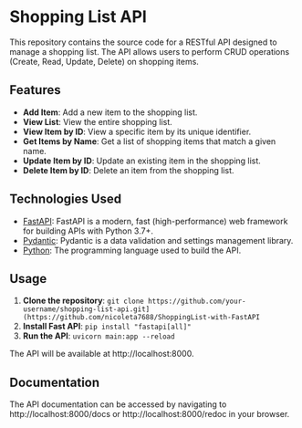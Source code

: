 # Shopping List API

This repository contains the source code for a RESTful API designed to manage a shopping list. The API allows users to perform CRUD operations (Create, Read, Update, Delete) on shopping items.

## Features

- **Add Item**: Add a new item to the shopping list.
- **View List**: View the entire shopping list.
- **View Item by ID**: View a specific item by its unique identifier.
- **Get Items by Name**: Get a list of shopping items that match a given name.
- **Update Item by ID**: Update an existing item in the shopping list.
- **Delete Item by ID**: Delete an item from the shopping list.

## Technologies Used

- [FastAPI](https://fastapi.tiangolo.com/): FastAPI is a modern, fast (high-performance) web framework for building APIs with Python 3.7+.
- [Pydantic](https://pydantic-docs.helpmanual.io/): Pydantic is a data validation and settings management library.
- [Python](https://www.python.org/): The programming language used to build the API.

## Usage

1. **Clone the repository**: ```git clone https://github.com/your-username/shopping-list-api.git](https://github.com/nicoleta7688/ShoppingList-with-FastAPI```
2. **Install Fast API**: ```pip install "fastapi[all]"```
3. **Run the API**: ```uvicorn main:app --reload```

The API will be available at http://localhost:8000.

## Documentation

The API documentation can be accessed by navigating to http://localhost:8000/docs or http://localhost:8000/redoc in your browser.
